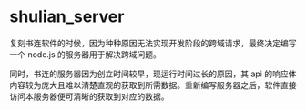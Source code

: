 # shulian_server

复刻书连软件的时候，因为种种原因无法实现开发阶段的跨域请求，最终决定编写一个 node.js 的服务器用于解决跨域问题。

同时，书连的服务器因为创立时间较早，现运行时间过长的原因，其 api 的响应体内容较为庞大且难以清楚直观的获取到所需数据。重新编写服务器之后，软件直接访问本服务器便可清晰的获取到对应的数据。